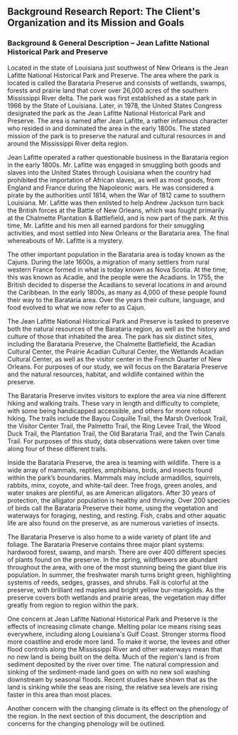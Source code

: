 ## Background Research Report: The Client's Organization and its Mission and Goals

### Background & General Description – Jean Lafitte National Historical Park and Preserve

Located in the state of Louisiana just southwest of New Orleans is the Jean Lafitte National Historical Park and Preserve.  The area where the park is located is called the Barataria Preserve and consists of wetlands, swamps, forests and prairie land that cover over 26,000 acres of the southern Mississippi River delta.  The park was first established as a state park in 1966 by the State of Louisiana.  Later, in 1978, the United States Congress designated the park as the Jean Lafitte National Historical Park and Preserve.  The area is named after Jean Lafitte, a rather infamous character who resided in and dominated the area in the early 1800s.  The stated mission of the park is to preserve the natural and cultural resources in and around the Mississippi River delta region.

Jean Lafitte operated a rather questionable business in the Barataria region in the early 1800s.  Mr. Lafitte was engaged in smuggling both goods and slaves into the United States through Louisiana when the country had prohibited the importation of African slaves, as well as most goods, from England and France during the Napoleonic wars.  He was considered a pirate by the authorities until 1814, when the War of 1812 came to southern Louisiana.  Mr. Lafitte was then enlisted to help Andrew Jackson turn back the British forces at the Battle of New Orleans, which was fought primarily at the Chalmette Plantation & Battlefield, and is now part of the park.  At this time, Mr. Lafitte and his men all earned pardons for their smuggling activities, and most settled into New Orleans or the Barataria area. The final whereabouts of Mr. Lafitte is a mystery.

The other important population in the Barataria area is today known as the Cajuns.  During the late 1600s, a migration of many settlers from rural western France formed in what is today known as Nova Scotia.  At the time, this was known as Acadie, and the people were the Acadians.  In 1755, the British decided to disperse the Acadians to several locations in and around the Caribbean.  In the early 1800s, as many as 4,000 of these people found their way to the Barataria area.  Over the years their culture, language, and food evolved to what we now refer to as Cajun.

The Jean Lafitte National Historical Park and Preserve is tasked to preserve both the natural resources of the Barataria region, as well as the history and culture of those that inhabited the area.  The park has six distinct sites, including the Barataria Preserve, the Chalmette Battlefield, the Acadian Cultural Center, the Prairie Acadian Cultural Center, the Wetlands Acadian Cultural Center, as well as the visitor center in the French Quarter of New Orleans.  For purposes of our study, we will focus on the Barataria Preserve and the natural resources, habitat, and wildlife contained within the preserve.

The Barataria Preserve invites visitors to explore the area via nine different hiking and walking trails.  These vary in length and difficulty to complete, with some being handicapped accessible, and others for more robust hiking.  The trails include the Bayou Coquille  Trail, the Marsh Overlook Trail, the Visitor Center Trail, the Palmetto Trail, the Ring Levee Trail, the Wood Duck Trail, the Plantation Trail, the Old Barataria Trail, and the Twin Canals Trail.  For purposes of this study, data observations were taken over time along four of these different trails.

Inside the Barataria Preserve, the area is teaming with wildlife.  There is a wide array of mammals, reptiles, amphibians, birds, and insects found within the park’s boundaries.  Mammals may include armadillos, squirrels, rabbits, minx, coyote, and white-tail deer.  Tree frogs, green anoles, and water snakes are plentiful, as are American alligators.  After 30 years of protection, the alligator population is healthy and thriving.  Over 200 species of birds call the Barataria Preserve their home, using the vegetation and waterways for foraging, nesting, and resting.  Fish, crabs and other aquatic life are also found on the preserve, as are numerous varieties of insects.

The Barataria Preserve is also home to a wide variety of plant life and foliage.  The Barataria Preserve contains three major plant systems: hardwood forest, swamp, and marsh.  There are over 400 different species of plants found on the preserve.  In the spring, wildflowers are abundant throughout the area, with one of the most stunning being the giant blue iris population.  In summer, the freshwater marsh turns bright green, highlighting systems of reeds, sedges, grasses, and shrubs.  Fall is colorful at the preserve, with brilliant red maples and bright yellow bur-marigolds.  As the preserve covers both wetlands and prairie areas, the vegetation may differ greatly from region to region within the park.

One concern at Jean Lafitte National Historical Park and Preserve is the effects of increasing climate change.  Melting polar ice means rising seas everywhere, including along Louisiana's Gulf Coast. Stronger storms flood more coastline and erode more land.  To make it worse, the levees and other flood controls along the Mississippi River and other waterways mean that no new land is being built on the delta. Much of the region's land is from sediment deposited by the river over time.  The natural compression and sinking of the sediment-made land goes on with no new soil washing downstream by seasonal floods. Recent studies have shown that as the land is sinking while the seas are rising, the relative sea levels are rising faster in this area than most places.

Another concern with the changing climate is its effect on the phenology of the region.  In the next section of this document, the description and concerns for the changing phenology will be outlined.
